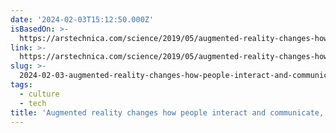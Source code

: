 ```yaml
---
date: '2024-02-03T15:12:50.000Z'
isBasedOn: >-
  https://arstechnica.com/science/2019/05/augmented-reality-changes-how-people-interact-and-communicate-study-finds/
link: >-
  https://arstechnica.com/science/2019/05/augmented-reality-changes-how-people-interact-and-communicate-study-finds/
slug: >-
  2024-02-03-augmented-reality-changes-how-people-interact-and-communicate-study-finds
tags:
  - culture
  - tech
title: 'Augmented reality changes how people interact and communicate, study finds '
---
```


